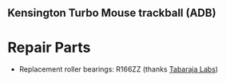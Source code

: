 ## Kensington Turbo Mouse trackball (ADB)

# Repair Parts
- Replacement roller bearings: R166ZZ (thanks [Tabaraja Labs](https://tabajara-labs.blogspot.com/2020/06/resolvendo-um-problema-cronico-do-turbo.html))
